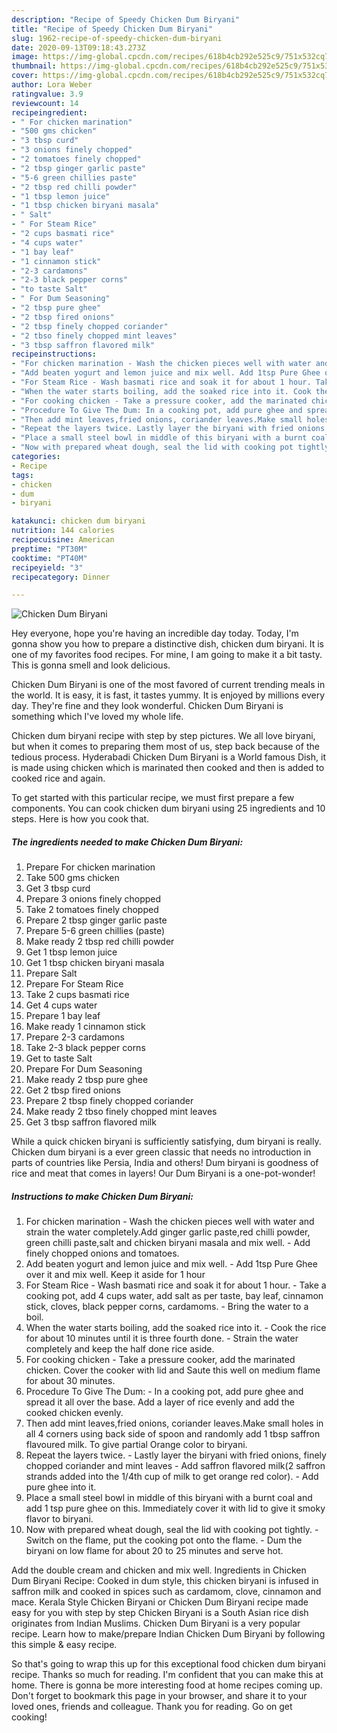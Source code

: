 ```yaml
---
description: "Recipe of Speedy Chicken Dum Biryani"
title: "Recipe of Speedy Chicken Dum Biryani"
slug: 1962-recipe-of-speedy-chicken-dum-biryani
date: 2020-09-13T09:18:43.273Z
image: https://img-global.cpcdn.com/recipes/618b4cb292e525c9/751x532cq70/chicken-dum-biryani-recipe-main-photo.jpg
thumbnail: https://img-global.cpcdn.com/recipes/618b4cb292e525c9/751x532cq70/chicken-dum-biryani-recipe-main-photo.jpg
cover: https://img-global.cpcdn.com/recipes/618b4cb292e525c9/751x532cq70/chicken-dum-biryani-recipe-main-photo.jpg
author: Lora Weber
ratingvalue: 3.9
reviewcount: 14
recipeingredient:
- " For chicken marination"
- "500 gms chicken"
- "3 tbsp curd"
- "3 onions finely chopped"
- "2 tomatoes finely chopped"
- "2 tbsp ginger garlic paste"
- "5-6 green chillies paste"
- "2 tbsp red chilli powder"
- "1 tbsp lemon juice"
- "1 tbsp chicken biryani masala"
- " Salt"
- " For Steam Rice"
- "2 cups basmati rice"
- "4 cups water"
- "1 bay leaf"
- "1 cinnamon stick"
- "2-3 cardamons"
- "2-3 black pepper corns"
- "to taste Salt"
- " For Dum Seasoning"
- "2 tbsp pure ghee"
- "2 tbsp fired onions"
- "2 tbsp finely chopped coriander"
- "2 tbso finely chopped mint leaves"
- "3 tbsp saffron flavored milk"
recipeinstructions:
- "For chicken marination - Wash the chicken pieces well with water and strain the water completely.Add ginger garlic paste,red chilli powder, green chilli paste,salt and chicken biryani masala and mix well. Add finely chopped onions and tomatoes."
- "Add beaten yogurt and lemon juice and mix well. Add 1tsp Pure Ghee over it and mix well. Keep it aside for 1 hour"
- "For Steam Rice - Wash basmati rice and soak it for about 1 hour. Take a cooking pot, add 4 cups water, add salt as per taste, bay leaf, cinnamon stick, cloves, black pepper corns, cardamoms. Bring the water to a boil."
- "When the water starts boiling, add the soaked rice into it. Cook the rice for about 10 minutes until it is three fourth done. Strain the water completely and keep the half done rice aside."
- "For cooking chicken - Take a pressure cooker, add the marinated chicken. Cover the cooker with lid and Saute this well on medium flame for about 30 minutes."
- "Procedure To Give The Dum: In a cooking pot, add pure ghee and spread it all over the base. Add a layer of rice evenly and add the cooked chicken evenly."
- "Then add mint leaves,fried onions, coriander leaves.Make small holes in all 4 corners using back side of spoon and randomly add 1 tbsp saffron flavoured milk. To give partial Orange color to biryani."
- "Repeat the layers twice. Lastly layer the biryani with fried onions, finely chopped coriander and mint leaves  Add saffron flavored milk(2 saffron strands added into the 1/4th cup of milk to get orange red color). Add pure ghee into it."
- "Place a small steel bowl in middle of this biryani with a burnt coal and add 1 tsp pure ghee on this. Immediately cover it with lid to give it smoky flavor to biryani."
- "Now with prepared wheat dough, seal the lid with cooking pot tightly. Switch on the flame, put the cooking pot onto the flame. Dum the biryani on low flame for about 20 to 25 minutes and serve hot."
categories:
- Recipe
tags:
- chicken
- dum
- biryani

katakunci: chicken dum biryani 
nutrition: 144 calories
recipecuisine: American
preptime: "PT30M"
cooktime: "PT40M"
recipeyield: "3"
recipecategory: Dinner

---
```



![Chicken Dum Biryani](https://img-global.cpcdn.com/recipes/618b4cb292e525c9/751x532cq70/chicken-dum-biryani-recipe-main-photo.jpg)

Hey everyone, hope you're having an incredible day today. Today, I'm gonna show you how to prepare a distinctive dish, chicken dum biryani. It is one of my favorites food recipes. For mine, I am going to make it a bit tasty. This is gonna smell and look delicious.

Chicken Dum Biryani is one of the most favored of current trending meals in the world. It is easy, it is fast, it tastes yummy. It is enjoyed by millions every day. They're fine and they look wonderful. Chicken Dum Biryani is something which I've loved my whole life.

Chicken dum biryani recipe with step by step pictures. We all love biryani, but when it comes to preparing them most of us, step back because of the tedious process. Hyderabadi Chicken Dum Biryani is a World famous Dish, it is made using chicken which is marinated then cooked and then is added to cooked rice and again.


To get started with this particular recipe, we must first prepare a few components. You can cook chicken dum biryani using 25 ingredients and 10 steps. Here is how you cook that.

<!--inarticleads1-->

##### The ingredients needed to make Chicken Dum Biryani:

1. Prepare  For chicken marination
1. Take 500 gms chicken
1. Get 3 tbsp curd
1. Prepare 3 onions finely chopped
1. Take 2 tomatoes finely chopped
1. Prepare 2 tbsp ginger garlic paste
1. Prepare 5-6 green chillies (paste)
1. Make ready 2 tbsp red chilli powder
1. Get 1 tbsp lemon juice
1. Get 1 tbsp chicken biryani masala
1. Prepare  Salt
1. Prepare  For Steam Rice
1. Take 2 cups basmati rice
1. Get 4 cups water
1. Prepare 1 bay leaf
1. Make ready 1 cinnamon stick
1. Prepare 2-3 cardamons
1. Take 2-3 black pepper corns
1. Get to taste Salt
1. Prepare  For Dum Seasoning
1. Make ready 2 tbsp pure ghee
1. Get 2 tbsp fired onions
1. Prepare 2 tbsp finely chopped coriander
1. Make ready 2 tbso finely chopped mint leaves
1. Get 3 tbsp saffron flavored milk


While a quick chicken biryani is sufficiently satisfying, dum biryani is really. Chicken dum biryani is a ever green classic that needs no introduction in parts of countries like Persia, India and others! Dum biryani is goodness of rice and meat that comes in layers! Our Dum Biryani is a one-pot-wonder! 

<!--inarticleads2-->

##### Instructions to make Chicken Dum Biryani:

1. For chicken marination - Wash the chicken pieces well with water and strain the water completely.Add ginger garlic paste,red chilli powder, green chilli paste,salt and chicken biryani masala and mix well. - Add finely chopped onions and tomatoes.
1. Add beaten yogurt and lemon juice and mix well. - Add 1tsp Pure Ghee over it and mix well. Keep it aside for 1 hour
1. For Steam Rice - Wash basmati rice and soak it for about 1 hour. - Take a cooking pot, add 4 cups water, add salt as per taste, bay leaf, cinnamon stick, cloves, black pepper corns, cardamoms. - Bring the water to a boil.
1. When the water starts boiling, add the soaked rice into it. - Cook the rice for about 10 minutes until it is three fourth done. - Strain the water completely and keep the half done rice aside.
1. For cooking chicken - Take a pressure cooker, add the marinated chicken. Cover the cooker with lid and Saute this well on medium flame for about 30 minutes.
1. Procedure To Give The Dum: - In a cooking pot, add pure ghee and spread it all over the base. Add a layer of rice evenly and add the cooked chicken evenly.
1. Then add mint leaves,fried onions, coriander leaves.Make small holes in all 4 corners using back side of spoon and randomly add 1 tbsp saffron flavoured milk. To give partial Orange color to biryani.
1. Repeat the layers twice. - Lastly layer the biryani with fried onions, finely chopped coriander and mint leaves  - Add saffron flavored milk(2 saffron strands added into the 1/4th cup of milk to get orange red color). - Add pure ghee into it.
1. Place a small steel bowl in middle of this biryani with a burnt coal and add 1 tsp pure ghee on this. Immediately cover it with lid to give it smoky flavor to biryani.
1. Now with prepared wheat dough, seal the lid with cooking pot tightly. - Switch on the flame, put the cooking pot onto the flame. - Dum the biryani on low flame for about 20 to 25 minutes and serve hot.


Add the double cream and chicken and mix well. Ingredients in Chicken Dum Biryani Recipe: Cooked in dum style, this chicken biryani is infused in saffron milk and cooked in spices such as cardamom, clove, cinnamon and mace. Kerala Style Chicken Biryani or Chicken Dum Biryani recipe made easy for you with step by step Chicken Biryani is a South Asian rice dish originates from Indian Muslims. Chicken Dum Biryani is a very popular recipe. Learn how to make/prepare Indian Chicken Dum Biryani by following this simple &amp; easy recipe. 

So that's going to wrap this up for this exceptional food chicken dum biryani recipe. Thanks so much for reading. I'm confident that you can make this at home. There is gonna be more interesting food at home recipes coming up. Don't forget to bookmark this page in your browser, and share it to your loved ones, friends and colleague. Thank you for reading. Go on get cooking!
